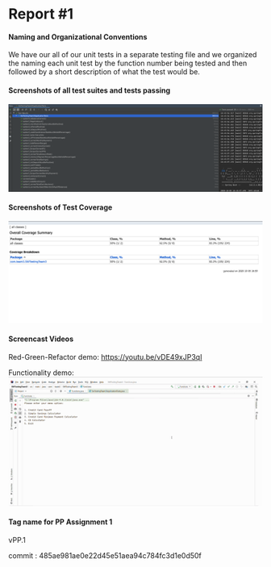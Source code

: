 # Report #1

#### Naming and Organizational Conventions
We have our all of our unit tests in a separate testing file and we organized the naming each unit test by the function number being tested and then followed by a short description of what the test would be.


 #### Screenshots of all test suites and tests passing
![alt text](Demos/TestsPass.png)
 #### Screenshots of Test Coverage
![alt text](Demos/TestsCoverage.png)
#### Screencast Videos
Red-Green-Refactor demo:
https://youtu.be/vDE49xJP3qI

Functionality demo:
<img src='Demos/PP1 Functionality Demo.gif' title='Video Walkthrough' width='' alt='Video Walkthrough' />


#### Tag name for PP Assignment 1
vPP.1

commit : 485ae981ae0e22d45e51aea94c784fc3d1e0d50f
